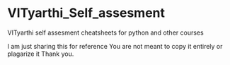 # VITyarthi_Self_assesment
VITyarthi self assesment cheatsheets for python and other courses

I am just sharing this for reference
You are not meant to copy it entirely or plagarize it
Thank you.
